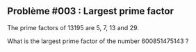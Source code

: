 ## Problème #003 : Largest prime factor

The prime factors of 13195 are 5, 7, 13 and 29.

What is the largest prime factor of the number 600851475143 ?

